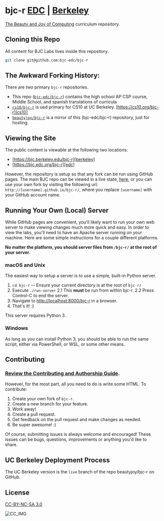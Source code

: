 # bjc-r [EDC][edc] | [Berkeley][berkeley]

[The Beauty and Joy of Computing](https://bjc.berkeley.edu) curriculum repository.

## Cloning this Repo

All content for BJC Labs lives inside this repository.

```sh
git clone git@github.com:bjc-edc/bjc-r
```

## The Awkward Forking History:

There are *two* primary `bjc-r` repositories.

* This repo ([`bjc-edc/bjc-r`][edc-gh]) contains the high school AP CSP course, Middle School, and spanish translations of curricula
* [`cs10/bjc-r`][cs10-gh] is ued primary for CS10 at UC Berkeley. [https://cs10.org/bjc-r][cs10]
* [`beautyjoy/bjc-r`][bjc-gh] is a mirror of this (bjc-edc/bjc-r) repository, just for hosting.

[edc-gh]: https://github.com/bjc-edc/bjc-r/
[cs10-gh]: https://github.com/cs10/bjc-r/
[bjc-gh]: https://github.com/beautyjoy/bjc-r/

## Viewing the Site

The public content is viewable at the following two locations:

* [https://bjc.berkeley.edu/bjc-r][berkeley]
* [https://bjc.edc.org/bjc-r][edc]

However, the repository is setup so that any fork can be run using GitHub pages.
The main BJC repo can be viewed in a live state, [here](gh), or you can use your own fork by visiting the following url: `http://[username].github.io/bjc-r/`, where you replace `[username]` with your GitHub account name.

## Running Your Own (Local) Server
While GitHub pages are convenient, you'll likely want to run your own web server
to make viewing changes much more quick and easy. In order to view the labs, you'll need to have an Apache server running on your machine. Here are some simple instructions for a couple different platforms.

__No matter the platform, you should server files from `/bjc-r/` at the root of your server.__

### macOS and Unix
The easiest way to setup a server is to use a simple, built-in Python server.
1. `cd bjc-r` -- Ensure your current directory is at the root of `bjc-r/`
2. Execute `./run-server`
  2.1 This **must** be run from within bjc-r.
  2.2 Press Control-C to end the server.
3. Navigate to [http://localhost:8000/bjc-r][localhost] in a browser.
4. That's it! :)

This server requires Python 3.

### Windows
As long as you can install Python 3, you should be able to run the same script, either via PowerShell, or WSL, or some other means.

## Contributing

### [Review the Contributing and Authorship Guide][contributing].

However, for the most part, all you need to do is write some HTML.
To contribute:
1. Create your own fork of `bjc-r`.
2. Create a new branch for your feature.
3. Work away!
4. Create a pull request.
5. Get feedback on the pull request and make changes as needed.
6. Be super awesome! :)

Of course, submitting issues is always welcome and encouraged! These issues can be bugs, questions, improvements or anything you'd like to share.

## UC Berkeley Deployment Process

The UC Berkeley version is the `live` branch of the repo beautyjoy/bjc-r on GitHub.

## License
[CC-BY-NC-SA 3.0][cc]

![CC_IMG][cc_img]

<!-- Links for the doc -->
[contributing]: docs/README.md
[cc]: https://creativecommons.org/licenses/by-nc-sa/3.0/
[cc_img]: https://i.creativecommons.org/l/by-nc-sa/3.0/88x31.png
[cs10]: https://cs10.org/bjc-r
[localhost]: http://localhost:8000/bjc-r
[berkeley]: https://bjc.berkeley.edu/bjc-r/
[edc]: https://bjc.edc.org/bjc-r
